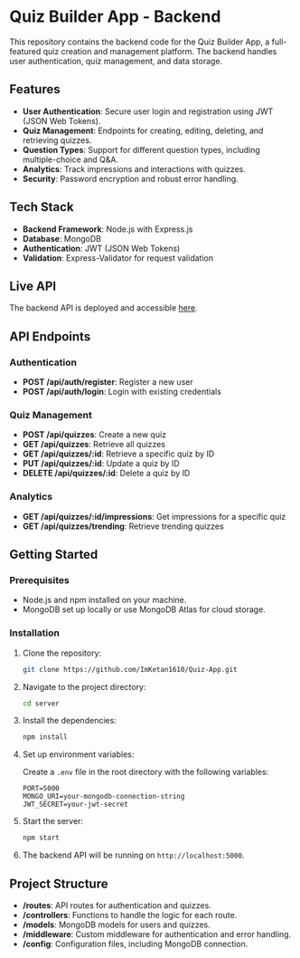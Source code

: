 # Quiz Builder App - Backend

This repository contains the backend code for the Quiz Builder App, a full-featured quiz creation and management platform. The backend handles user authentication, quiz management, and data storage.

## Features

- **User Authentication**: Secure user login and registration using JWT (JSON Web Tokens).
- **Quiz Management**: Endpoints for creating, editing, deleting, and retrieving quizzes.
- **Question Types**: Support for different question types, including multiple-choice and Q&A.
- **Analytics**: Track impressions and interactions with quizzes.
- **Security**: Password encryption and robust error handling.

## Tech Stack

- **Backend Framework**: Node.js with Express.js
- **Database**: MongoDB
- **Authentication**: JWT (JSON Web Tokens)
- **Validation**: Express-Validator for request validation

## Live API

The backend API is deployed and accessible [here](https://quiz-app-kadw.onrender.com).

## API Endpoints

### Authentication

- **POST /api/auth/register**: Register a new user
- **POST /api/auth/login**: Login with existing credentials

### Quiz Management

- **POST /api/quizzes**: Create a new quiz
- **GET /api/quizzes**: Retrieve all quizzes
- **GET /api/quizzes/:id**: Retrieve a specific quiz by ID
- **PUT /api/quizzes/:id**: Update a quiz by ID
- **DELETE /api/quizzes/:id**: Delete a quiz by ID

### Analytics

- **GET /api/quizzes/:id/impressions**: Get impressions for a specific quiz
- **GET /api/quizzes/trending**: Retrieve trending quizzes

## Getting Started

### Prerequisites

- Node.js and npm installed on your machine.
- MongoDB set up locally or use MongoDB Atlas for cloud storage.

### Installation

1. Clone the repository:

   ```bash
   git clone https://github.com/ImKetan1610/Quiz-App.git
   ```

2. Navigate to the project directory:

   ```bash
   cd server
   ```

3. Install the dependencies:

   ```bash
   npm install
   ```

4. Set up environment variables:

   Create a `.env` file in the root directory with the following variables:

   ```env
   PORT=5000
   MONGO_URI=your-mongodb-connection-string
   JWT_SECRET=your-jwt-secret
   ```

5. Start the server:

   ```bash
   npm start
   ```

6. The backend API will be running on `http://localhost:5000`.

## Project Structure

- **/routes**: API routes for authentication and quizzes.
- **/controllers**: Functions to handle the logic for each route.
- **/models**: MongoDB models for users and quizzes.
- **/middleware**: Custom middleware for authentication and error handling.
- **/config**: Configuration files, including MongoDB connection.


